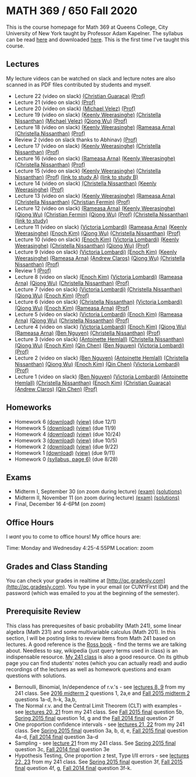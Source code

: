 # MATH 369 / 650 Fall 2020

This is the course homepage for Math 369 at Queens College, City University of New York taught by Professor Adam Kapelner. The syllabus can be read [here](https://github.com/kapelner/QC_Math_369_Fall_2020/blob/master/syllabus/syllabus.pdf) and downloaded [here](https://raw.githubusercontent.com/kapelner/QC_Math_369_Fall_2020/master/syllabus/syllabus.pdf). This is the first time I've taught this course.

## Lectures

My lecture videos can be watched on slack and lecture notes are also scanned in as PDF files contributed by students and myself.

<!--
* Lecture 23 (video on slack) [(Prof)](https://github.com/kapelner/QC_Math_369_Fall_2020/blob/master/lectures/lec23kap.pdf) -->
* Lecture 22 (video on slack) [(Christian Guaraca)](https://github.com/kapelner/QC_Math_369_Fall_2020/blob/master/lectures/lec22guaraca.pdf) [(Prof)](https://github.com/kapelner/QC_Math_369_Fall_2020/blob/master/lectures/lec22kap.pdf)
* Lecture 21 (video on slack) [(Prof)](https://github.com/kapelner/QC_Math_369_Fall_2020/blob/master/lectures/lec21kap.pdf) 
* Lecture 20 (video on slack) [(Michael Velez)](https://github.com/kapelner/QC_Math_369_Fall_2020/blob/master/lectures/lec20velez.pdf) [(Prof)](https://github.com/kapelner/QC_Math_369_Fall_2020/blob/master/lectures/lec20kap.pdf)
* Lecture 19 (video on slack) [(Keenly Weerasinghe)](https://github.com/kapelner/QC_Math_369_Fall_2020/blob/master/lectures/lec19weerasinghe.pdf) [(Christella Nissanthan)](https://github.com/kapelner/QC_Math_369_Fall_2020/blob/master/lectures/lec19nissanthan.pdf) [(Michael Velez)](https://github.com/kapelner/QC_Math_369_Fall_2020/blob/master/lectures/lec19velez.pdf) [(Qiong Wu)](https://github.com/kapelner/QC_Math_369_Fall_2020/blob/master/lectures/lec19wu.pdf) [(Prof)](https://github.com/kapelner/QC_Math_369_Fall_2020/blob/master/lectures/lec19kap.pdf)
* Lecture 18 (video on slack) [(Keenly Weerasinghe)](https://github.com/kapelner/QC_Math_369_Fall_2020/blob/master/lectures/lec18weerasinghe.pdf) [(Rameasa Arna)](https://github.com/kapelner/QC_Math_369_Fall_2020/blob/master/lectures/lec18arna.pdf) [(Christella Nissanthan)](https://github.com/kapelner/QC_Math_369_Fall_2020/blob/master/lectures/lec18nissanthan.pdf) [(Prof)](https://github.com/kapelner/QC_Math_369_Fall_2020/blob/master/lectures/lec18kap.pdf)
* Review 2 (video on slack thanks to Abhinav) [(Prof)](https://github.com/kapelner/QC_Math_369_Fall_2020/blob/master/lectures/review2.pdf)
* Lecture 17 (video on slack) [(Keenly Weerasinghe)](https://github.com/kapelner/QC_Math_369_Fall_2020/blob/master/lectures/lec17weerasinghe.pdf) [(Christella Nissanthan)](https://github.com/kapelner/QC_Math_369_Fall_2020/blob/master/lectures/lec17nissanthan.pdf) [(Prof)](https://github.com/kapelner/QC_Math_369_Fall_2020/blob/master/lectures/lec17kap.pdf)
* Lecture 16 (video on slack) [(Rameasa Arna)](https://github.com/kapelner/QC_Math_369_Fall_2020/blob/master/lectures/lec16arna.pdf) [(Keenly Weerasinghe)](https://github.com/kapelner/QC_Math_369_Fall_2020/blob/master/lectures/lec16weerasinghe.pdf) [(Christella Nissanthan)](https://github.com/kapelner/QC_Math_369_Fall_2020/blob/master/lectures/lec16nissanthan.pdf) [(Prof)](https://github.com/kapelner/QC_Math_369_Fall_2020/blob/master/lectures/lec16kap.pdf)
* Lecture 15 (video on slack) [(Keenly Weerasinghe)](https://github.com/kapelner/QC_Math_369_Fall_2020/blob/master/lectures/lec15weerasinghe.pdf) [(Christella Nissanthan)](https://github.com/kapelner/QC_Math_369_Fall_2020/blob/master/lectures/lec15nissanthan.pdf) [(Prof)](https://github.com/kapelner/QC_Math_369_Fall_2020/blob/master/lectures/lec15kap.pdf) [(link to study A)](https://d1wqtxts1xzle7.cloudfront.net/47466928/bf0223655120160723-25343-1d26ykd.pdf?1469330522=&response-content-disposition=inline%3B+filename%3DIs_local_excision_adequate_therapy_for_e.pdf&Expires=1603913961&Signature=aX0GyY5Azf~KnsXN7jcAI3kQ0-TlyYpNhJL-P5tNjpJ7w246b8ppYb656GPW06rCBGEHtBZScgmn-0A3Ps9BaHA3D9QNbcko~aHLfioW6poG1rGAowk-fNVJYwYV3dlxW7RUURWSdXavTyvpkzw6QSatU0ffb6l82kNEH04PC5wipL8VXMkLoiwdry0yTOXt48SMklrapaGo4UbdUfqdBAqwutydEekLxx2taNf4MDFkO48dBPYCUQy5~qZkUlVtbRolAHdHybR0OuCapceSicoVhA1nHTTWTYGrXCCPhDGDzoy40ykirZ2QryM6SLfwFLFWYenWmoc2v4KzqPMimg__&Key-Pair-Id=APKAJLOHF5GGSLRBV4ZA) [(link to study B)](https://www.jstor.org/stable/pdf/1000271.pdf?casa_token=aHz8Ir-HuNYAAAAA:H6zp1L4humbIad6ZONJeimD6z9GPhJn7ZzieuuAB1JrSNdn6ks9VseWLaGMq0UHI9W-b3ExVHpFf9iZajYkRSRWG2UfXreshh7sed3PiMdFj9NqXILta)
* Lecture 14 (video on slack) [(Christella Nissanthan)](https://github.com/kapelner/QC_Math_369_Fall_2020/blob/master/lectures/lec14nissanthan.pdf) [(Keenly Weerasinghe)](https://github.com/kapelner/QC_Math_369_Fall_2020/blob/master/lectures/lec14weerasinghe.pdf) [(Prof)](https://github.com/kapelner/QC_Math_369_Fall_2020/blob/master/lectures/lec14kap.pdf) 
* Lecture 13 (video on slack) [(Keenly Weerasinghe)](https://github.com/kapelner/QC_Math_369_Fall_2020/blob/master/lectures/lec13weerasinghe.pdf) [(Rameasa Arna)](https://github.com/kapelner/QC_Math_369_Fall_2020/blob/master/lectures/lec13arna.pdf) [(Christella Nissanthan)](https://github.com/kapelner/QC_Math_369_Fall_2020/blob/master/lectures/lec13nissanthan.pdf) [(Christian Fermin)](https://github.com/kapelner/QC_Math_369_Fall_2020/blob/master/lectures/lec13fermin.pdf) [(Prof)](https://github.com/kapelner/QC_Math_369_Fall_2020/blob/master/lectures/lec13kap.pdf)
* Lecture 12 (video on slack) [(Rameasa Arna)](https://github.com/kapelner/QC_Math_369_Fall_2020/blob/master/lectures/lec12arna.pdf) [(Keenly Weerasinghe)](https://github.com/kapelner/QC_Math_369_Fall_2020/blob/master/lectures/lec12weerasinghe.pdf) [(Qiong Wu)](https://github.com/kapelner/QC_Math_369_Fall_2020/blob/master/lectures/lec12wu.pdf) [(Christian Fermin)](https://github.com/kapelner/QC_Math_369_Fall_2020/blob/master/lectures/lec12fermin.pdf) [(Qiong Wu)](https://github.com/kapelner/QC_Math_369_Fall_2020/blob/master/lectures/lec13wu.pdf) [(Prof)](https://github.com/kapelner/QC_Math_369_Fall_2020/blob/master/lectures/lec12kap.pdf) [(Christella Nissanthan)](https://github.com/kapelner/QC_Math_369_Fall_2020/blob/master/lectures/lec12nissanthan.pdf) [(link to study)](https://www.onlinejacc.org/content/45/10/1723)
* Lecture 11 (video on slack) [(Victoria Lombardi)](https://github.com/kapelner/QC_Math_369_Fall_2020/blob/master/lectures/lec11lombardi.pdf) [(Rameasa Arna)](https://github.com/kapelner/QC_Math_369_Fall_2020/blob/master/lectures/lec11arna.pdf) [(Keenly Weerasinghe)](https://github.com/kapelner/QC_Math_369_Fall_2020/blob/master/lectures/lec11weerasinghe.pdf) [(Enoch Kim)](https://github.com/kapelner/QC_Math_369_Fall_2020/blob/master/lectures/lec11kim.pdf) [(Qiong Wu)](https://github.com/kapelner/QC_Math_369_Fall_2020/blob/master/lectures/lec11wu.pdf) [(Christella Nissanthan)](https://github.com/kapelner/QC_Math_369_Fall_2020/blob/master/lectures/lec11nissanthan.pdf) [(Prof)](https://github.com/kapelner/QC_Math_369_Fall_2020/blob/master/lectures/lec11kap.pdf)
* Lecture 10 (video on slack) [(Enoch Kim)](https://github.com/kapelner/QC_Math_369_Fall_2020/blob/master/lectures/lec10kim.pdf) [(Victoria Lombardi)](https://github.com/kapelner/QC_Math_369_Fall_2020/blob/master/lectures/lec10lombardi.pdf) [(Keenly Weerasinghe)](https://github.com/kapelner/QC_Math_369_Fall_2020/blob/master/lectures/lec10weerasinghe.pdf) [(Christella Nissanthan)](https://github.com/kapelner/QC_Math_369_Fall_2020/blob/master/lectures/lec10nissanthan.pdf) [(Qiong Wu)](https://github.com/kapelner/QC_Math_369_Fall_2020/blob/master/lectures/lec10wu.pdf) [(Prof)](https://github.com/kapelner/QC_Math_369_Fall_2020/blob/master/lectures/lec10kap.pdf)
* Lecture 9 (video on slack) [(Victoria Lombardi)](https://github.com/kapelner/QC_Math_369_Fall_2020/blob/master/lectures/lec09lombardi.pdf) [(Enoch Kim)](https://github.com/kapelner/QC_Math_369_Fall_2020/blob/master/lectures/lec09kim.pdf) [(Keenly Weerasinghe)](https://github.com/kapelner/QC_Math_369_Fall_2020/blob/master/lectures/lec09weerasinghe.pdf) [(Rameasa Arna)](https://github.com/kapelner/QC_Math_369_Fall_2020/blob/master/lectures/lec09arna.pdf) [(Andrew Claros)](https://github.com/kapelner/QC_Math_369_Fall_2020/blob/master/lectures/lec09claros.pdf) [(Qiong Wu)](https://github.com/kapelner/QC_Math_369_Fall_2020/blob/master/lectures/lec09wu.pdf) [(Christella Nissanthan)](https://github.com/kapelner/QC_Math_369_Fall_2020/blob/master/lectures/lec09nissanthan.pdf) [(Prof)](https://github.com/kapelner/QC_Math_369_Fall_2020/blob/master/lectures/lec09kap.pdf)
* Review 1 [(Prof)](https://github.com/kapelner/QC_Math_621_Fall_2020/blob/master/lectures/review1.pdf)
* Lecture 8 (video on slack) [(Enoch Kim)](https://github.com/kapelner/QC_Math_369_Fall_2020/blob/master/lectures/lec08kim.pdf) [(Victoria Lombardi)](https://github.com/kapelner/QC_Math_369_Fall_2020/blob/master/lectures/lec08lombardi.pdf) [(Rameasa Arna)](https://github.com/kapelner/QC_Math_369_Fall_2020/blob/master/lectures/lec08arna.pdf) [(Qiong Wu)](https://github.com/kapelner/QC_Math_369_Fall_2020/blob/master/lectures/lec08wu.pdf) [(Christella Nissanthan)](https://github.com/kapelner/QC_Math_369_Fall_2020/blob/master/lectures/lec08nissanthan.pdf) [(Prof)](https://github.com/kapelner/QC_Math_369_Fall_2020/blob/master/lectures/lec08kap.pdf)
* Lecture 7 (video on slack) [(Victoria Lombardi)](https://github.com/kapelner/QC_Math_369_Fall_2020/blob/master/lectures/lec07lombardi.pdf) [(Christella Nissanthan)](https://github.com/kapelner/QC_Math_369_Fall_2020/blob/master/lectures/lec07nissanthan.pdf) [(Qiong Wu)](https://github.com/kapelner/QC_Math_369_Fall_2020/blob/master/lectures/lec07wu.pdf) [(Enoch Kim)](https://github.com/kapelner/QC_Math_369_Fall_2020/blob/master/lectures/lec07kim.pdf) [(Prof)](https://github.com/kapelner/QC_Math_369_Fall_2020/blob/master/lectures/lec07kap.pdf)
* Lecture 6 (video on slack) [(Christella Nissanthan)](https://github.com/kapelner/QC_Math_369_Fall_2020/blob/master/lectures/lec06nissanthan.pdf) [(Victoria Lombardi)](https://github.com/kapelner/QC_Math_369_Fall_2020/blob/master/lectures/lec06lombardi.pdf) [(Qiong Wu)](https://github.com/kapelner/QC_Math_369_Fall_2020/blob/master/lectures/lec06wu.pdf) [(Enoch Kim)](https://github.com/kapelner/QC_Math_369_Fall_2020/blob/master/lectures/lec06kim.pdf) [(Rameasa Arna)](https://github.com/kapelner/QC_Math_369_Fall_2020/blob/master/lectures/lec06arna.pdf) [(Prof)](https://github.com/kapelner/QC_Math_369_Fall_2020/blob/master/lectures/lec06kap.pdf)
* Lecture 5 (video on slack) [(Victoria Lombardi)](https://github.com/kapelner/QC_Math_369_Fall_2020/blob/master/lectures/lec05lombardi.pdf) [(Enoch Kim)](https://github.com/kapelner/QC_Math_369_Fall_2020/blob/master/lectures/lec05kim.pdf) [(Rameasa Arna)](https://github.com/kapelner/QC_Math_369_Fall_2020/blob/master/lectures/lec05arna.pdf) [(Qiong Wu)](https://github.com/kapelner/QC_Math_369_Fall_2020/blob/master/lectures/lec05wu.pdf) [(Christella Nissanthan)](https://github.com/kapelner/QC_Math_369_Fall_2020/blob/master/lectures/lec05nissanthan.pdf) [(Prof)](https://github.com/kapelner/QC_Math_369_Fall_2020/blob/master/lectures/lec05kap.pdf)
* Lecture 4 (video on slack) [(Victoria Lombardi)](https://github.com/kapelner/QC_Math_369_Fall_2020/blob/master/lectures/lec04lombardi.pdf) [(Enoch Kim)](https://github.com/kapelner/QC_Math_369_Fall_2020/blob/master/lectures/lec04kim.pdf) [(Qiong Wu)](https://github.com/kapelner/QC_Math_369_Fall_2020/blob/master/lectures/lec04wu.pdf) [(Rameasa Arna)](https://github.com/kapelner/QC_Math_369_Fall_2020/blob/master/lectures/lec04arna.pdf) [(Ben Nguyen)](https://github.com/kapelner/QC_Math_369_Fall_2020/blob/master/lectures/lec04nguyen.pdf) [(Christella Nissanthan)](https://github.com/kapelner/QC_Math_369_Fall_2020/blob/master/lectures/lec04nissanthan.pdf) [(Prof)](https://github.com/kapelner/QC_Math_369_Fall_2020/blob/master/lectures/lec04kap.pdf)
* Lecture 3 (video on slack) [(Antoinette Hemlall)](https://github.com/kapelner/QC_Math_369_Fall_2020/blob/master/lectures/lec03hemlall.pdf) [(Christella Nissanthan)](https://github.com/kapelner/QC_Math_369_Fall_2020/blob/master/lectures/lec03nissanthan.pdf) [(Qiong Wu)](https://github.com/kapelner/QC_Math_369_Fall_2020/blob/master/lectures/lec03wu.pdf) [(Enoch Kim)](https://github.com/kapelner/QC_Math_369_Fall_2020/blob/master/lectures/lec03kim.pdf) [(Qin Chen)](https://github.com/kapelner/QC_Math_369_Fall_2020/blob/master/lectures/lec03chen.pdf) [(Ben Nguyen)](https://github.com/kapelner/QC_Math_369_Fall_2020/blob/master/lectures/lec03nguyen.pdf) [(Victoria Lombardi)](https://github.com/kapelner/QC_Math_369_Fall_2020/blob/master/lectures/lec03lombardi.pdf) [(Prof)](https://github.com/kapelner/QC_Math_369_Fall_2020/blob/master/lectures/lec03kap.pdf)
* Lecture 2 (video on slack) [(Ben Nguyen)](https://github.com/kapelner/QC_Math_369_Fall_2020/blob/master/lectures/lec02nguyen.pdf) [(Antoinette Hemlall)](https://github.com/kapelner/QC_Math_369_Fall_2020/blob/master/lectures/lec02hemlall.pdf) [(Christella Nissanthan)](https://github.com/kapelner/QC_Math_369_Fall_2020/blob/master/lectures/lec02nissanthan.pdf) [(Qiong Wu)](https://github.com/kapelner/QC_Math_369_Fall_2020/blob/master/lectures/lec02wu.pdf) [(Enoch Kim)](https://github.com/kapelner/QC_Math_369_Fall_2020/blob/master/lectures/lec02kim.pdf) [(Qin Chen)](https://github.com/kapelner/QC_Math_369_Fall_2020/blob/master/lectures/lec02chen.pdf) [(Victoria Lombardi)](https://github.com/kapelner/QC_Math_369_Fall_2020/blob/master/lectures/lec02lombardi.pdf) [(Prof)](https://github.com/kapelner/QC_Math_369_Fall_2020/blob/master/lectures/lec02kap.pdf)
* Lecture 1 (video on slack) [(Ben Nguyen)](https://github.com/kapelner/QC_Math_369_Fall_2020/blob/master/lectures/lec01nguyen.pdf) [(Victoria Lombardi)](https://github.com/kapelner/QC_Math_369_Fall_2020/blob/master/lectures/lec01lombardi.pdf) [(Antoinette Hemlall)](https://github.com/kapelner/QC_Math_369_Fall_2020/blob/master/lectures/lec01hemlall.pdf) [(Christella Nissanthan)](https://github.com/kapelner/QC_Math_369_Fall_2020/blob/master/lectures/lec01nissanthan.pdf) [(Enoch Kim)](https://github.com/kapelner/QC_Math_369_Fall_2020/blob/master/lectures/lec01kim.pdf) [(Christian Guaraca)](https://github.com/kapelner/QC_Math_369_Fall_2020/blob/master/lectures/lec01guaraca.pdf) [(Andrew Claros)](https://github.com/kapelner/QC_Math_369_Fall_2020/blob/master/lectures/lec01claros.pdf) [(Qin Chen)](https://github.com/kapelner/QC_Math_369_Fall_2020/blob/master/lectures/lec01chen.pdf) [(Prof)](https://github.com/kapelner/QC_Math_369_Fall_2020/blob/master/lectures/lec01kap.pdf)



## Homeworks

<!--
* Homework 9 [(download)](https://github.com/kapelner/QC_Math_369_Fall_2020/blob/master/homeworks/hw09/hw09.pdf?raw=true) [(view)](https://github.com/kapelner/QC_Math_369_Fall_2020/blob/master/homeworks/hw09/hw09.pdf) (due 12/12)
* Homework 8 [(download)](https://github.com/kapelner/QC_Math_369_Fall_2020/blob/master/homeworks/hw08/hw08.pdf?raw=true) [(view)](https://github.com/kapelner/QC_Math_369_Fall_2020/blob/master/homeworks/hw08/hw08.pdf) (due 12/2)
* Homework 7 [(download)](https://github.com/kapelner/QC_Math_369_Fall_2020/blob/master/homeworks/hw07/hw07.pdf?raw=true) [(view)](https://github.com/kapelner/QC_Math_369_Fall_2020/blob/master/homeworks/hw07/hw07.pdf) (due 12/12)-->
* Homework 6 [(download)](https://github.com/kapelner/QC_Math_369_Fall_2020/blob/master/homeworks/hw06/hw06.pdf?raw=true) [(view)](https://github.com/kapelner/QC_Math_369_Fall_2020/blob/master/homeworks/hw06/hw06.pdf) (due 12/1)
* Homework 5 [(download)](https://github.com/kapelner/QC_Math_369_Fall_2020/blob/master/homeworks/hw05/hw05.pdf?raw=true) [(view)](https://github.com/kapelner/QC_Math_369_Fall_2020/blob/master/homeworks/hw05/hw05.pdf) (due 11/9)
* Homework 4 [(download)](https://github.com/kapelner/QC_Math_369_Fall_2020/blob/master/homeworks/hw04/hw04.pdf?raw=true) [(view)](https://github.com/kapelner/QC_Math_369_Fall_2020/blob/master/homeworks/hw04/hw04.pdf) (due 10/24)
* Homework 3 [(download)](https://github.com/kapelner/QC_Math_369_Fall_2020/blob/master/homeworks/hw03/hw03.pdf?raw=true) [(view)](https://github.com/kapelner/QC_Math_369_Fall_2020/blob/master/homeworks/hw03/hw03.pdf) (due 10/5)
* Homework 2 [(download)](https://github.com/kapelner/QC_Math_369_Fall_2020/blob/master/homeworks/hw02/hw02.pdf?raw=true) [(view)](https://github.com/kapelner/QC_Math_369_Fall_2020/blob/master/homeworks/hw02/hw02.pdf) (due 9/22)
* Homework 1 [(download)](https://github.com/kapelner/QC_Math_369_Fall_2020/blob/master/homeworks/hw01/hw01.pdf?raw=true) [(view)](https://github.com/kapelner/QC_Math_369_Fall_2020/blob/master/homeworks/hw01/hw01.pdf) (due 9/11)
* Homework 0 [(syllabus, page 6)](https://github.com/kapelner/QC_Math_369_Fall_2020/blob/master/syllabus/syllabus.pdf?raw=true) (due 8/28)


## Exams

* Midterm I, September 30 (on zoom during lecture) [(exam)](https://github.com/kapelner/QC_Math_369_Fall_2020/blob/master/exams/midterm1/midterm1.pdf) [(solutions)](https://github.com/kapelner/QC_Math_369_Fall_2020/blob/master/exams/midterm1/midterm1_solutions.pdf)
* Midterm II, November 11 (on zoom during lecture) [(exam)](https://github.com/kapelner/QC_Math_369_Fall_2020/blob/master/exams/midterm2/midterm2.pdf) [(solutions)](https://github.com/kapelner/QC_Math_369_Fall_2020/blob/master/exams/midterm2/midterm2_solutions.pdf)
* Final, December 16 4-6PM (on zoom)

<!--
## Practice Exams

* Midterm I [(exam 1)](https://github.com/kapelner/QC_Math_621_Fall_2017/blob/master/exams/midterm1/midterm1.pdf) [(solutions 1)](https://github.com/kapelner/QC_Math_621_Fall_2017/blob/master/exams/midterm1/midterm1_solutions.pdf) You are not responsible for 1a-c, g, 2a-c for Midterm I (but you will be responsible for them for Midterm II). 

* Midterm II [(exam 1)](https://github.com/kapelner/QC_Math_621_Fall_2017/blob/master/exams/midterm2/midterm2.pdf) [(solutions 1)](https://github.com/kapelner/QC_Math_621_Fall_2017/blob/master/exams/midterm2/midterm2_solutions.pdf) You are not responsible for 1e, h. 

* Final [(exam 1)](https://github.com/kapelner/QC_Math_621_Fall_2017/blob/master/exams/final/final.pdf) [(solutions 1)](https://github.com/kapelner/QC_Math_621_Fall_2017/blob/master/exams/final/final_solutions.pdf) -->

## Office Hours

I *want* you to come to office hours! My office hours are:

Time: Monday and Wednesday 4:25-4:55PM
Location: zoom

## Grades and Class Standing

You can check your grades in realtime at [http://qc.gradesly.com](http://qc.gradesly.com). You type in your email (or CUNYFirst ID#) and the password (which was emailed to you at the beginning of the semester).


## Prerequisite Review

This class has prerequesites of basic probability (Math 241), some linear algebra (Math 231) and some multivariable calculus (Math 201). In this section, I will be posting links to review items from Math 241 based on lectures. A good reference is the [Ross book](https://www.amazon.com/First-Course-Probability-6th/dp/0130338516/ref=sr_1_6?ie=UTF8&qid=1504062810&sr=8-6&keywords=probability+ross) - find the terms we are talking about. Needless to say, wikipedia (just query terms used in class) is an indispensable resource. [My 241 class](https://github.com/kapelner/QC_Math_241_Fall_2016) is also a good resource. On its github page you can find students' notes (which you can actually read) and audio recordings of the lectures as well as homework questions and exam questions with solutions.

* Bernoulli, Binomial, In/dependence of r.v.'s - see [lectures 8, 9](https://github.com/kapelner/QC_Math_241_Fall_2016) from my 241 class. See [2016 midterm 2](https://github.com/kapelner/QC_Math_241_Fall_2016/blob/master/exams/midterm2/midterm2_solutions.pdf) questions 1, 2a,e and [Fall 2015 midterm 2](https://github.com/kapelner/QC_Math_241_Fall_2015/blob/master/exams/midterm2/midterm2_solutions.pdf) questions 1a-d, h-k, 3a,b, 
* The Normal r.v. and the Central Limit Theorem (CLT) with examples - see [lectures 20, 21](https://github.com/kapelner/QC_Math_241_Fall_2016) from my 241 class. See [Fall 2015 final](https://github.com/kapelner/QC_Math_241_Fall_2015/blob/master/exams/midterm2/midterm2_solutions.pdf) question 5b, [Spring 2015 final](https://github.com/kapelner/QC_Math_241_Spring_2015/blob/master/exams/final/final_solutions.pdf) question 1d, g and the [Fall 2014 final](https://github.com/kapelner/QC_Math_241_Fall_2014_15/blob/master/exams/final/final_solutions.pdf) question 2f
* One proportion confidence intervals - see [lectures 21, 22](https://github.com/kapelner/QC_Math_241_Fall_2016) from my 241 class. See [Spring 2015 final](https://github.com/kapelner/QC_Math_241_Spring_2015/blob/master/exams/final/final_solutions.pdf) question 3a, b, d, e, [Fall 2015 final](https://github.com/kapelner/QC_Math_241_Fall_2015/blob/master/exams/midterm2/midterm2_solutions.pdf) question 4a-d, [Fall 2014 final](https://github.com/kapelner/QC_Math_241_Fall_2014_15/blob/master/exams/final/final_solutions.pdf) question 3a-d
* Sampling - see [lecture 21](https://github.com/kapelner/QC_Math_241_Fall_2016) from my 241 class. See [Spring 2015 final](https://github.com/kapelner/QC_Math_241_Spring_2015/blob/master/exams/final/final_solutions.pdf) question 3c, [Fall 2014 final](https://github.com/kapelner/QC_Math_241_Fall_2014_15/blob/master/exams/final/final_solutions.pdf) question 3e
* Hypothesis Testing, One proportion z test, Type I/II errors - see [lectures 22, 23](https://github.com/kapelner/QC_Math_241_Fall_2016) from my 241 class. See [Spring 2015 final](https://github.com/kapelner/QC_Math_241_Spring_2015/blob/master/exams/final/final_solutions.pdf) question 3f, [Fall 2015 final](https://github.com/kapelner/QC_Math_241_Fall_2015/blob/master/exams/midterm2/midterm2_solutions.pdf) question 4f, g, [Fall 2014 final](https://github.com/kapelner/QC_Math_241_Fall_2014_15/blob/master/exams/final/final_solutions.pdf) question 3f-k.